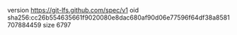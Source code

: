 version https://git-lfs.github.com/spec/v1
oid sha256:cc26b554635661f9020080e8dac680af90d06e77596f64df38a8581707884459
size 6797
